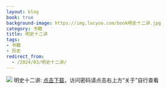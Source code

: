 ```yaml
---
layout: blog
book: true
background-image: https://img.locyoo.com/book明史十二讲.jpg
category: 书籍
title: 明史十二讲
tags:
- 书籍
- 历史
redirect_from:
  - /2024/03/明史十二讲/
---
```

![](https://img.locyoo.com/book明史十二讲.jpg)
明史十二讲: <a name = "ref1" href="https://url18.ctfile.com/f/50983618-1345419112-1d1915?p=3619">点击下载</a>，访问密码请点击右上方“关于”自行查看